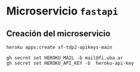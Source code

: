# Microservicio `fastapi`

## Creación del microservicio

```
heroku apps:create sf-tdp2-apikeys-main

gh secret set HEROKU_MAIL -b mail@fi.uba.ar
gh secret set HEROKU_API_KEY -b  heroku-api-key
```
